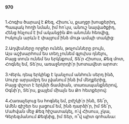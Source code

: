 **970**

\
1.Հոգիս ծարավ է Քեզ, Հիսու՛ս, քաղցր խոսքերիդ,\
Պապակ հողի նման, իմ հո՛ւյս, անուշ նայվածքիդ,\
Հենց հնչում է իմ ականջին Քո անունն հեռվից,\
Իսկույն արևն է փայլում ինձ մութ ամպի տակից:\
\
2.Աղվեսները որջեր ունեն, թռչունները բույն,\
Այս աշխարհում ես տեղ չունեմ գլուխս դնելու,\
Բայց տուն ունեմ ես երկնքում, Տե՛ր Հիսուս, Քեզ մոտ,\
Հոգնել եմ, Տե՛րս, առաջնորդի՛ր խոտավետ արոտ:\
\
3.Վերև դեպ երկինք է կանչում անհուն սերդ ինձ,\
Սուրբ արյամբդ ես լվանում ինձ իմ մեղքերից,\
Բայց փշոտ է երկնի ճամփան, տառապանքներով,\
Օգնի՛ր, Տե՛րս, քայլեմ միայն ես Քո հետքերով:\
\
4.Հառաչելուց ես հոգնել եմ, բժշկի՛ր ինձ, Տե՜ր,\
Ամեն գիշեր ես լացում եմ, ինձ դարձի՛ր, իմ Տե՜ր,\
Մահվան մեջ Քեզ հիշատակել, ո՛վ Հիսուս, չկա,\
Գերեզմանում Քեզնից, իմ Տեր, ո՞վ պիտ գոհանա:
